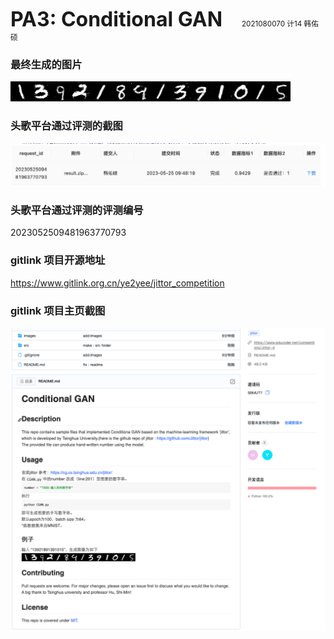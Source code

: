 <font size = "6em" ><bold>**PA3: Conditional GAN** &nbsp;&nbsp;</bold></font> <small>2021080070 计14 韩佑硕 </small> 


### 最终生成的图片
![最终生层结果](./images/result.png)

### 头歌平台通过评测的截图
![头哥平台通过评测截图](./images/2023-05-25-09-54-00.png)


### 头歌平台通过评测的评测编号
2023052509481963770793

### gitlink 项目开源地址
<https://www.gitlink.org.cn/ye2yee/jittor_competition>
### gitlink 项目主页截图
![gitlink_main_page](./images/2023-05-25-23-39-48.png)